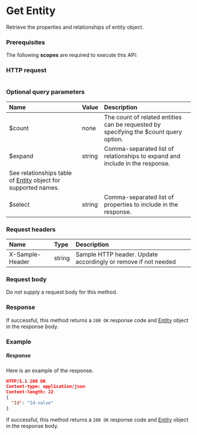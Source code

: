 # Get Entity

Retrieve the properties and relationships of entity object.
### Prerequisites
The following **scopes** are required to execute this API: 
### HTTP request
<!-- { "blockType": "ignored" } -->
```http

```
### Optional query parameters
|Name|Value|Description|
|:---------------|:--------|:-------|
|$count|none|The count of related entities can be requested by specifying the $count query option.|
|$expand|string|Comma-separated list of relationships to expand and include in the response. 
See relationships table of [Entity](../resources/entity.md) object for supported names. |
|$select|string|Comma-separated list of properties to include in the response.|

### Request headers
| Name       | Type | Description|
|:-----------|:------|:----------|
| X-Sample-Header  | string  | Sample HTTP header. Update accordingly or remove if not needed|

### Request body
Do not supply a request body for this method.
### Response
If successful, this method returns a `200 OK` response code and [Entity](../resources/entity.md) object in the response body.
### Example
##### Response
Here is an example of the response.
<!-- {
  "blockType": "response",
  "truncated": false,
  "@odata.type": "entity"
} -->
```json
HTTP/1.1 200 OK
Content-type: application/json
Content-length: 22
{
  "Id": "Id-value"
}
```
If successful, this method returns a `200 OK` response code and [Entity](../resources/entity.md) object in the response body.

<!-- uuid: 75c0b83c-f2f1-46bb-9e1c-94318d3f9d66
2015-10-16 22:29:33 UTC -->
<!-- {
  "type": "#page.annotation",
  "description": "Get Entity",
  "keywords": "",
  "section": "documentation",
  "tocPath": ""
}-->